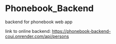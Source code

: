 # Phonebook_Backend
backend for phonebook web app

link to online backend: https://phonebook-backend-coui.onrender.com/api/persons